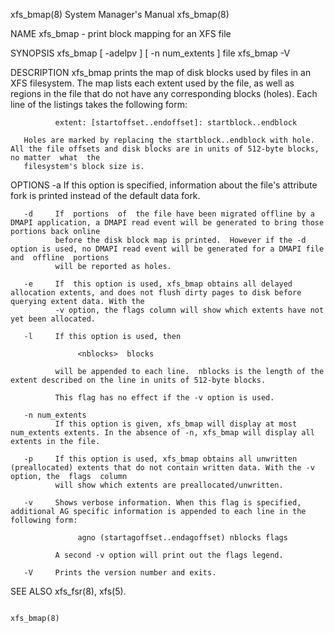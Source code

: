 xfs_bmap(8)                                                            System Manager's Manual                                                           xfs_bmap(8)

NAME
       xfs_bmap - print block mapping for an XFS file

SYNOPSIS
       xfs_bmap [ -adelpv ] [ -n num_extents ] file
       xfs_bmap -V

DESCRIPTION
       xfs_bmap  prints  the map of disk blocks used by files in an XFS filesystem.  The map lists each extent used by the file, as well as regions in the file that
       do not have any corresponding blocks (holes).  Each line of the listings takes the following form:

              extent: [startoffset..endoffset]: startblock..endblock

       Holes are marked by replacing the startblock..endblock with hole.  All the file offsets and disk blocks are in units of 512-byte blocks, no matter  what  the
       filesystem's block size is.

OPTIONS
       -a     If this option is specified, information about the file's attribute fork is printed instead of the default data fork.

       -d     If  portions  of  the file have been migrated offline by a DMAPI application, a DMAPI read event will be generated to bring those portions back online
              before the disk block map is printed.  However if the -d option is used, no DMAPI read event will be generated for a DMAPI file and  offline  portions
              will be reported as holes.

       -e     If  this option is used, xfs_bmap obtains all delayed allocation extents, and does not flush dirty pages to disk before querying extent data. With the
              -v option, the flags column will show which extents have not yet been allocated.

       -l     If this option is used, then

                   <nblocks>  blocks

              will be appended to each line.  nblocks is the length of the extent described on the line in units of 512-byte blocks.

              This flag has no effect if the -v option is used.

       -n num_extents
              If this option is given, xfs_bmap will display at most num_extents extents. In the absence of -n, xfs_bmap will display all extents in the file.

       -p     If this option is used, xfs_bmap obtains all unwritten (preallocated) extents that do not contain written data. With the -v option, the  flags  column
              will show which extents are preallocated/unwritten.

       -v     Shows verbose information. When this flag is specified, additional AG specific information is appended to each line in the following form:

                   agno (startagoffset..endagoffset) nblocks flags

              A second -v option will print out the flags legend.

       -V     Prints the version number and exits.

SEE ALSO
       xfs_fsr(8), xfs(5).

                                                                                                                                                         xfs_bmap(8)
